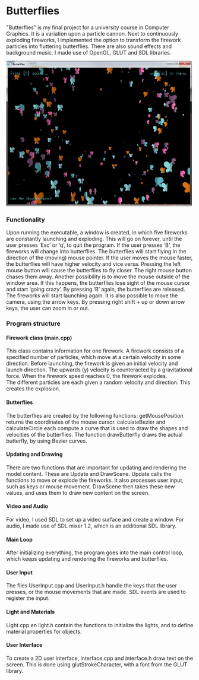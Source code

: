 # Butterflies

"Butterflies" is my final project for a university course in Computer Graphics. It is a variation upon a particle cannon. Next to continuously exploding fireworks, I implemented the option to transform the firework particles into fluttering butterflies. There are also sound effects and background music. I made use of OpenGL, GLUT and SDL libraries.

<img src="Butterflies.png" width="500">

### Functionality

Upon running the executable, a window is created, in which five fireworks are constantly launching and exploding. This will go on forever, until the user presses ‘Esc’ or ‘q’, to quit the program. If the user presses ‘B’, the fireworks will change into butterflies. The butterflies will start flying in the direction of the (moving) mouse pointer. If the user moves the mouse faster, the butterflies will have higher velocity and vice versa. Pressing the left mouse button will cause the butterflies to fly closer. The right mouse button chases them away.
Another possibility is to move the mouse outside of the window area. If this happens, the butterflies lose sight of the mouse cursor and start ‘going crazy’.
By pressing ‘B’ again, the butterflies are released. The fireworks will start launching again.
It is also possible to move the camera, using the arrow keys. By pressing right shift + up or down arrow keys, the user can zoom in or out.

### Program structure

#### Firework class (main.cpp)
This class contains information for one firework. A firework consists of a specified number of particles, which move at a certain velocity in some direction. Before launching, the firework is given an initial velocity and launch direction. The upwards (y) velocity is counteracted by a gravitational force. When the firework speed reaches 0, the firework explodes. <br>
The different particles are each given a random velocity and direction. This creates the explosion.

#### Butterflies
The butterflies are created by the following functions: getMousePosition returns the coordinates of the mouse cursor. calculateBezier and calculateCircle each compute a curve that is used to draw the shapes and velocities of the butterflies. The function drawButterfly draws the actual butterfly, by using Bezier curves.

#### Updating and Drawing
There are two functions that are important for updating and rendering the model content. These are Update and DrawScene. Update calls the functions to move or explode the fireworks. It also processes user input, such as keys or mouse movement. DrawScene then takes these new values, and uses them to draw new content on the screen.

#### Video and Audio
For video, I used SDL to set up a video surface and create a window.
For audio, I made use of SDL mixer 1.2, which is an additional SDL library.

#### Main Loop
After initializing everything, the program goes into the main control loop, which keeps updating and rendering the fireworks and butterflies.

#### User Input
The files UserInput.cpp and UserInput.h handle the keys that the user presses, or the mouse movements that are made. SDL events are used to register the input.

#### Light and Materials
Light.cpp en light.h contain the functions to initialize the lights, and to define material properties for objects.

#### User Interface
To create a 2D user interface, interface.cpp and interface.h draw text on the screen. This is done using glutStrokeCharacter, with a font from the GLUT library.

